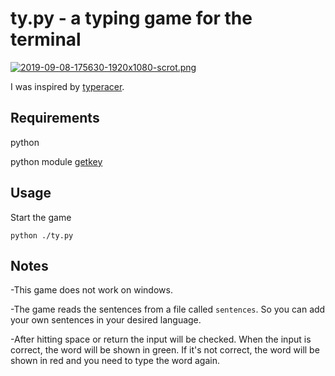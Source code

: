 # ty.py - a typing game for the terminal

[![2019-09-08-175630-1920x1080-scrot.png](https://i.postimg.cc/1XHxhjPw/2019-09-08-175630-1920x1080-scrot.png)](https://postimg.cc/ZvCs6jW5)

I was inspired by [typeracer](https://play.typeracer.com/).

## Requirements

python

python module [getkey](https://pypi.org/project/getkey/)

## Usage

Start the game
```
python ./ty.py
```

## Notes

-This game does not work on windows.

-The game reads the sentences from a file called `sentences`. So you can add your own sentences in your desired language.

-After hitting space or return the input will be checked. When the input is correct, the word will be shown in green. If it's not correct, the word will be shown in red and you need to type the word again.
